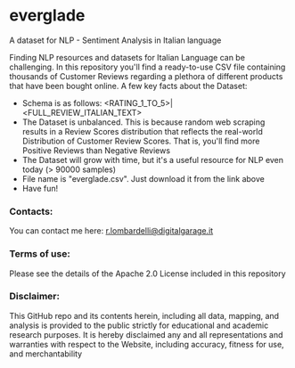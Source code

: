 # everglade
A dataset for NLP - Sentiment Analysis in Italian language

Finding NLP resources and datasets for Italian Language can be challenging. In this repository you'll find a ready-to-use CSV file containing thousands of Customer Reviews regarding a plethora of different products that have been bought online. A few key facts about the Dataset:

- Schema is as follows: <RATING_1_TO_5>|<FULL_REVIEW_ITALIAN_TEXT>
- The Dataset is unbalanced. This is because random web scraping results in a Review Scores distribution that reflects the real-world Distribution of Customer Review Scores. That is, you'll find more Positive Reviews than Negative Reviews
- The Dataset will grow with time, but it's a useful resource for NLP even today (> 90000 samples)
- File name is "everglade.csv". Just download it from the link above
- Have fun!

### Contacts:
You can contact me here:
r.lombardelli@digitalgarage.it

### Terms of use:
Please see the details of the Apache 2.0 License included in this repository

### Disclaimer:
This GitHub repo and its contents herein, including all data, mapping, and analysis is provided to the public strictly for educational and academic research purposes. It is hereby disclaimed any and all representations and warranties with respect to the Website, including accuracy, fitness for use, and merchantability
